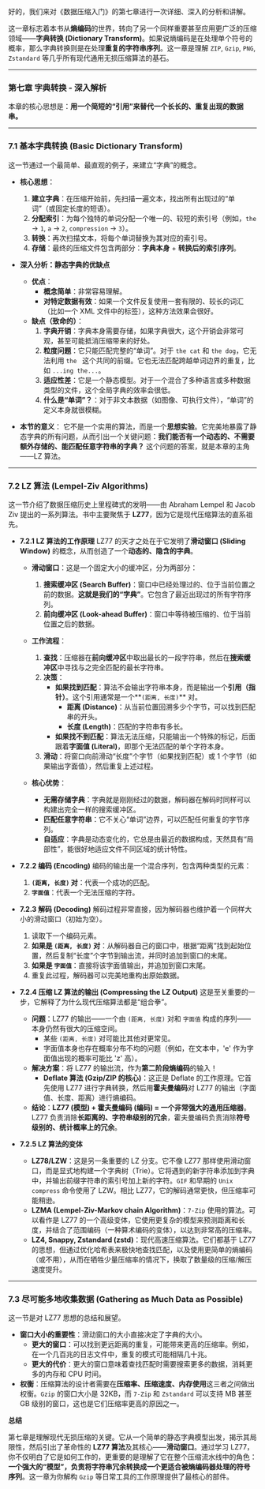 好的，我们来对《数据压缩入门》的第七章进行一次详细、深入的分析和讲解。

这一章标志着本书从**熵编码**的世界，转向了另一个同样重要甚至应用更广泛的压缩领域——**字典转换 (Dictionary Transform)**。如果说熵编码是在处理单个符号的概率，那么字典转换则是在处理**重复的字符串序列**。这一章是理解 `ZIP`, `Gzip`, `PNG`, `Zstandard` 等几乎所有现代通用无损压缩算法的基石。

---

### 第七章 字典转换 - 深入解析

本章的核心思想是：**用一个简短的“引用”来替代一个长长的、重复出现的数据串。**

---

### 7.1 基本字典转换 (Basic Dictionary Transform)

这一节通过一个最简单、最直观的例子，来建立“字典”的概念。

- **核心思想**：

  1.  **建立字典**：在压缩开始前，先扫描一遍文本，找出所有出现过的“单词”（或固定长度的短语）。
  2.  **分配索引**：为每个独特的单词分配一个唯一的、较短的索引号（例如，`the` -> `1`, `a` -> `2`, `compression` -> `3`）。
  3.  **转换**：再次扫描文本，将每个单词替换为其对应的索引号。
  4.  **存储**：最终的压缩文件包含两部分：**字典本身** + **转换后的索引序列**。

- **深入分析：静态字典的优缺点**

  - **优点**：
    - **概念简单**：非常容易理解。
    - **对特定数据有效**：如果一个文件反复使用一套有限的、较长的词汇（比如一个 XML 文件中的标签），这种方法效果会很好。
  - **缺点（致命的）**：
    1.  **字典开销**：字典本身需要存储，如果字典很大，这个开销会非常可观，甚至可能抵消压缩带来的好处。
    2.  **粒度问题**：它只能匹配完整的“单词”。对于 `the cat` 和 `the dog`，它无法利用 `the ` 这个共同的前缀。它也无法匹配跨越单词边界的重复，比如 `...ing the...`。
    3.  **适应性差**：它是一个静态模型。对于一个混合了多种语言或多种数据类型的文件，这个全局字典的效率会很低。
    4.  **什么是“单词”？**：对于非文本数据（如图像、可执行文件），“单词”的定义本身就很模糊。

- **本节的意义**：
  它不是一个实用的算法，而是一个**思想实验**。它完美地暴露了静态字典的所有问题，从而引出一个关键问题：**我们能否有一个动态的、不需要额外存储的、能匹配任意字符串的字典？** 这个问题的答案，就是本章的主角——LZ 算法。

---

### 7.2 LZ 算法 (Lempel-Ziv Algorithms)

这一节介绍了数据压缩历史上里程碑式的发明——由 Abraham Lempel 和 Jacob Ziv 提出的一系列算法。书中主要聚焦于 **LZ77**，因为它是现代压缩算法的直系祖先。

- **7.2.1 LZ 算法的工作原理**
  LZ77 的天才之处在于它发明了**滑动窗口 (Sliding Window)** 的概念，从而创造了一个**动态的、隐含的字典**。

  - **滑动窗口**：这是一个固定大小的缓冲区，分为两部分：

    1.  **搜索缓冲区 (Search Buffer)**：窗口中已经处理过的、位于当前位置之前的数据。**这就是我们的“字典”**。它包含了最近出现过的所有字符序列。
    2.  **前向缓冲区 (Look-ahead Buffer)**：窗口中等待被压缩的、位于当前位置之后的数据。

  - **工作流程**：

    1.  **查找**：压缩器在**前向缓冲区**中取出最长的一段字符串，然后在**搜索缓冲区**中寻找与之完全匹配的最长字符串。
    2.  **决策**：
        - **如果找到匹配**：算法不会输出字符串本身，而是输出一个**引用（指针）**。这个引用通常是一个**`(距离, 长度)`** 对。
          - **距离 (Distance)**：从当前位置回溯多少个字节，可以找到匹配串的开头。
          - **长度 (Length)**：匹配的字符串有多长。
        - **如果找不到匹配**：算法无法压缩，只能输出一个特殊的标记，后面跟着**字面值 (Literal)**，即那个无法匹配的单个字符本身。
    3.  **滑动**：将窗口向前滑动“长度”个字节（如果找到匹配）或 1 个字节（如果输出字面值），然后重复上述过程。

  - **核心优势**：
    - **无需存储字典**：字典就是刚刚经过的数据，解码器在解码时同样可以构建出完全一样的搜索缓冲区。
    - **匹配任意字符串**：它不关心“单词”边界，可以匹配任何重复的字节序列。
    - **自适应**：字典是动态变化的，它总是由最近的数据构成，天然具有“局部性”，能很好地适应文件不同区域的统计特性。

- **7.2.2 编码 (Encoding)**
  编码的输出是一个混合序列，包含两种类型的元素：

  1.  **`(距离, 长度)` 对**：代表一个成功的匹配。
  2.  **`字面值`**：代表一个无法压缩的字符。

- **7.2.3 解码 (Decoding)**
  解码过程非常直接，因为解码器也维护着一个同样大小的滑动窗口（初始为空）。

  1.  读取下一个编码元素。
  2.  **如果是 `(距离, 长度)` 对**：从解码器自己的窗口中，根据“距离”找到起始位置，然后复制“长度”个字节到输出流，并同时追加到窗口的末尾。
  3.  **如果是 `字面值`**：直接将该字面值输出，并追加到窗口末尾。
  4.  重复此过程，解码器可以完美地重构出原始数据。

- **7.2.4 压缩 LZ 算法的输出 (Compressing the LZ Output)**
  这是至关重要的一步，它解释了为什么现代压缩算法都是“组合拳”。

  - **问题**：LZ77 的输出——一个由 `(距离, 长度)` 对和 `字面值` 构成的序列——本身仍然有很大的压缩空间。
    - 某些 `(距离, 长度)` 对可能比其他对更常见。
    - 字面值本身也存在概率分布不均的问题（例如，在文本中，'e' 作为字面值出现的概率可能比 'z' 高）。
  - **解决方案**：将 LZ77 的输出流，作为**第二阶段熵编码**的输入！
    - **Deflate 算法 (Gzip/ZIP 的核心)**：这正是 Deflate 的工作原理。它首先使用 LZ77 进行字典转换，然后用**霍夫曼编码**对 LZ77 的输出（字面值、长度、距离）进行熵编码。
  - **结论**：**LZ77 (模型) + 霍夫曼编码 (编码) = 一个非常强大的通用压缩器**。LZ77 负责消除**长距离的、字符串级别的冗余**，霍夫曼编码负责消除**符号级别的、统计概率上的冗余**。

- **7.2.5 LZ 算法的变体**
  - **LZ78/LZW**：这是另一条重要的 LZ 分支。它不像 LZ77 那样使用滑动窗口，而是显式地构建一个字典树（Trie）。它将遇到的新字符串添加到字典中，并输出前缀字符串的索引号加上新的字符。`GIF` 和早期的 `Unix compress` 命令使用了 LZW。相比 LZ77，它的解码通常更快，但压缩率可能稍逊。
  - **LZMA (Lempel-Ziv-Markov chain Algorithm)**：`7-Zip` 使用的算法。可以看作是 LZ77 的一个高级变体，它使用更复杂的模型来预测距离和长度，并结合了范围编码（一种算术编码的变体），以达到非常高的压缩率。
  - **LZ4, Snappy, Zstandard (zstd)**：现代高速压缩算法。它们都基于 LZ77 的思想，但通过优化哈希表来极快地查找匹配，以及使用更简单的熵编码（或不用），从而在牺牲少量压缩率的情况下，换取了数量级的压缩/解压速度提升。

---

### 7.3 尽可能多地收集数据 (Gathering as Much Data as Possible)

这一节是对 LZ77 思想的总结和展望。

- **窗口大小的重要性**：滑动窗口的大小直接决定了字典的大小。
  - **更大的窗口**：可以找到更远距离的重复，可能带来更高的压缩率。例如，在一个几百兆的日志文件中，重复的模式可能相隔几十兆。
  - **更大的代价**：更大的窗口意味着查找匹配时需要搜索更多的数据，消耗更多的内存和 CPU 时间。
- **权衡**：压缩算法的设计者需要在**压缩率、压缩速度、内存使用**这三者之间做出权衡。`Gzip` 的窗口大小是 32KB，而 `7-Zip` 和 `Zstandard` 可以支持 MB 甚至 GB 级别的窗口，这也是它们压缩率更高的原因之一。

**总结**

第七章是理解现代无损压缩的关键。它从一个简单的静态字典模型出发，揭示其局限性，然后引出了革命性的 **LZ77 算法**及其核心——**滑动窗口**。通过学习 LZ77，你不仅明白了它是如何工作的，更重要的是理解了它在整个压缩流水线中的角色：**一个强大的“模型”，负责将字符串冗余转换成一个更适合被熵编码器处理的符号序列**。这一章为你解构 `Gzip` 等日常工具的工作原理提供了最核心的部件。
